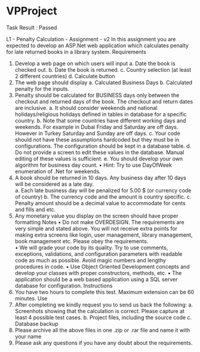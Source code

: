 # VPProject

Task Result : Passed

L1 - Penalty Calculation - Assignment - v2
In this assignment you are expected to develop an ASP.Net web application which calculates penalty for late returned books in a library system.
Requirements
1)	Develop a web page on which users will input
a.	Date the book is checked out.
b.	Date the book is returned.
c.	Country selection (at least 2 different countries)
d.	Calculate button
2)	The web page should display
a.	Calculated Business Days
b.	Calculated penalty
for the inputs.
3)	Penalty should be calculated for BUSINESS days only between the checkout and returned days of the book. The checkout and return dates are inclusive.
a.	It should consider weekends and national holidays/religious holidays defined in tables in database for a specific country.
b.	Note that some countries have different working days and weekends. For example in Dubai Friday and Saturday are off days. However in Turkey Saturday and Sunday are off days.
c.	Your code should not have these assumptions hardcoded but they must be in configurations. The configuration should be kept in a database table. 
d.	Do not provide a screen to edit these values in the database. Manual editing of these values is sufficient.
e.	You should develop your own algorithm for business day count. 
•	Hint: Try to use DayOfWeek enumeration of .Net for weekends.
4)	A book should be returned in 10 days. Any business day after 10 days will be considered as a late day.    
a.	Each late business day will be penalized for 5.00 $ (or currency code of country)
b.	The currency code and the amount is country specific. 
c.	Penalty amount should be a decimal value to accommodate for cents and fills and etc.
5)	Any monetary value you display on the screen should have proper formatting
Notes
•	Do not make OVERDESIGN.  The requirements are very simple and stated above. You will not receive extra points for making extra screens like login, user management, library management, book management etc. Please obey the requirements.  
•	We will grade your code by its quality. Try to use comments, exceptions, validations, and configuration parameters with readable code as much as possible. Avoid magic numbers and lengthy procedures in code.
•	Use Object Oriented Development concepts and develop your classes with proper constructors, methods, etc.
•	The application should be a web based application using a SQL server database for configuration.
Instructions
1)	You have two hours to complete this test. Maximum extension can be 60 minutes. Use 
2)	After completing we kindly request you to send us back the following:
a.	Screenhots showing that the calculation is correct. Please capture at least 4 possible test cases.
b.	Project files, including the source code
c.	Database backup
3)	Please archive all the above files in one .zip or .rar file and name it with your name
4)	Please ask any questions if you have any doubt about the requirements.